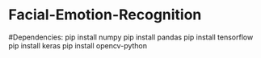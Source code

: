 # Facial-Emotion-Recognition
#Dependencies:
pip install numpy
pip install pandas
pip install tensorflow
pip install keras
pip install opencv-python
